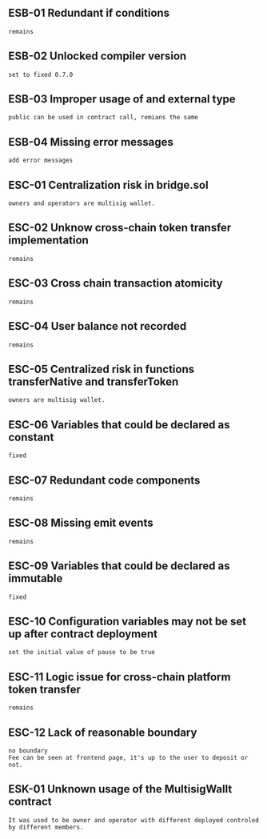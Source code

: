## ESB-01 Redundant if conditions
    remains

## ESB-02 Unlocked compiler version
    set to fixed 0.7.0

## ESB-03 Improper usage of and external type
    public can be used in contract call, remians the same

## ESB-04 Missing error messages
    add error messages

## ESC-01 Centralization risk in bridge.sol
    owners and operators are multisig wallet.

## ESC-02 Unknow cross-chain token transfer implementation
    remains

## ESC-03 Cross chain transaction atomicity
    remains

## ESC-04 User balance not recorded
    remains

## ESC-05 Centralized risk in functions transferNative and transferToken
    owners are multisig wallet.

## ESC-06 Variables that could be declared as constant
    fixed

## ESC-07 Redundant code components
    remains

## ESC-08 Missing emit events
    remains

## ESC-09 Variables that could be declared as immutable
    fixed

## ESC-10 Configuration variables may not be set up after contract deployment
    set the initial value of pause to be true

## ESC-11 Logic issue for cross-chain platform token transfer
    remains

## ESC-12 Lack of reasonable boundary
    no boundary
    Fee can be seen at frontend page, it's up to the user to deposit or not.

## ESK-01 Unknown usage of the MultisigWallt contract
    It was used to be owner and operator with different deployed controled by different members.